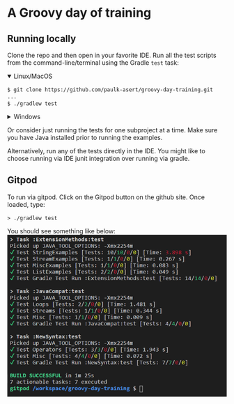 # A Groovy day of training

## Running locally

Clone the repo and then open in your favorite IDE.
Run all the test scripts from the command-line/terminal using the Gradle `test` task:

<details open>
<summary>Linux/MacOS</summary>

```
$ git clone https://github.com/paulk-asert/groovy-day-training.git
...
$ ./gradlew test
```
</details>
<details>
<summary>Windows</summary>

```
> https://github.com/paulk-asert/groovy-day-training.git
...
> gradlew SumBiggestPair:test SumBiggestPair:jacocoTestReport
```
</details>

Or consider just running the tests for one subproject at a time.
Make sure you have Java installed prior to running the examples.

Alternatively, run any of the tests directly in the IDE. You might like
to choose running via IDE junit integration over running via gradle.

## Gitpod

To run via gitpod. Click on the Gitpod button on the github site.
Once loaded, type:

```
> ./gradlew test
```

You should see something like below:
![Gitpod result](docs/gitpod.png)
